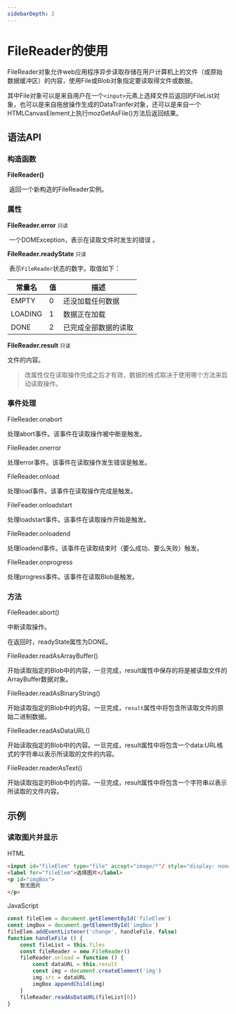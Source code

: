 ```yaml
---
sidebarDepth: 2
---
```

# FileReader的使用

FileReader对象允许web应用程序异步读取存储在用户计算机上的文件（或原始数据缓冲区）的内容，使用File或Blob对象指定要读取得文件或数据。

其中File对象可以是来自用户在一个`<input>`元素上选择文件后返回的FileList对象，也可以是来自拖放操作生成的DataTranfer对象，还可以是来自一个HTMLCanvasElement上执行mozGetAsFile()方法后返回结果。

## 语法API

### 构造函数

**FileReader()**

​	返回一个新构造的FileReader实例。

### 属性

**FileReader.error**  `只读`

​	一个DOMException，表示在读取文件时发生的错误 。

**FileReader.readyState**  `只读`

​	表示`FileReader`状态的数字。取值如下：

| 常量名  | 值   | 描述                 |
| ------- | ---- | -------------------- |
| EMPTY   | 0    | 还没加载任何数据     |
| LOADING | 1    | 数据正在加载         |
| DONE    | 2    | 已完成全部数据的读取 |

**FileReader.result**  `只读`

文件的内容。

> 改属性仅在读取操作完成之后才有效，数据的格式取决于使用哪个方法来启动读取操作。

### 事件处理

FileReader.onabort

处理abort事件。该事件在读取操作被中断是触发。

FileReader.onerror

处理error事件。该事件在读取操作发生错误是触发。

FileReader.onload

处理load事件。该事件在读取操作完成是触发。

FileFeader.onloadstart

处理loadstart事件。该事件在读取操作开始是触发。

FileReader.onloadend

处理loadend事件。该事件在读取结束时（要么成功、要么失败）触发。

FileReader.onprogress

处理progress事件。该事件在读取Blob是触发。

### 方法

FileReader.abort()

中断读取操作。

在返回时，readyState属性为DONE。

FileReader.readAsArrayBuffer()

开始读取指定的Blob中的内容，一旦完成，result属性中保存的将是被读取文件的ArrayBuffer数据对象。

FileReader.readAsBinaryString()

开始读取指定的Blob中的内容。一旦完成，`result`属性中将包含所读取文件的原始二进制数据。

FileReader.readAsDataURL()

开始读取指定的Blob中的内容。一旦完成，result属性中将包含一个data:URL格式的字符串以表示所读取的文件的内容。

FileReader.readerAsText()

开始读取指定的Blob中的内容。一旦完成，result属性中将包含一个字符串以表示所读取的文件内容。

## 示例

### 读取图片并显示

HTML

```html
<input id="fileElem" type="file" accept="image/*"/ style="display: none">
<label for="fileElem">选择图片</label>
<p id="imgBox">
    暂无图片
</p>
```

JavaScript

```js
const fileElem = document.getElementById('fileElem')
const imgBox = document.getElementById('imgBox')
fileElem.addEventListener('change', handleFile, false)
function handleFile () {
    const fileList = this.files
    const fileReader = new FileReader()
    fileReader.onload = function () {
        const dataURL = this.result
        const img = document.createElement('img')
        img.src = dataURL
        imgBox.appendChild(img)
    }
    fileReader.readAsDataURL(fileList[0])
}
```

